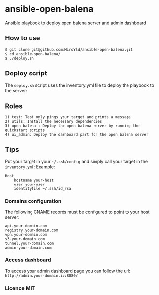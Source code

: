# ansible-open-balena
Ansible playbook to deploy open balena server and admin dashboard

## How to use
```
$ git clone git@github.com:MiroYld/ansible-open-balena.git  
$ cd ansible-open-balena/  
$ ./deploy.sh  
```
## Deploy script
The ```deploy.sh``` script uses the inventory.yml file to deploy the playbook to the server:

## Roles
```
1) test: Test only pings your target and prints a message
2) utils: Install the necessary dependencies
3) open balena : Deploy the open balena server by running the quickstart scripts
4) ui_admin: Deploy the dashboard part for the open balena server
```
## Tips
Put your target in your ```~/.ssh/config``` and simply call your target in the ```inventory.yml```:
Example:
```
Host 
    hostname your-host
    user your-user 
    identityfile ~/.ssh/id_rsa
```
### Domains configuration
The following CNAME records must be configured to point to your host server:
```
api.your-domain.com
registry.your-domain.com
vpn.your-domain.com
s3.your-domain.com
tunnel.your-domain.com
admin-your-domain.com
```
### Access dashboard
To access your admin dashboard page you can follow the url: ```http://admin.your-domain.io:8080/```

### Licence MIT

